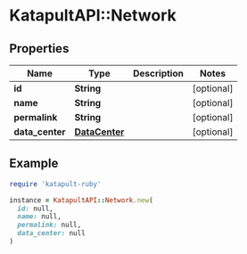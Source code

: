 # KatapultAPI::Network

## Properties

| Name | Type | Description | Notes |
| ---- | ---- | ----------- | ----- |
| **id** | **String** |  | [optional] |
| **name** | **String** |  | [optional] |
| **permalink** | **String** |  | [optional] |
| **data_center** | [**DataCenter**](DataCenter.md) |  | [optional] |

## Example

```ruby
require 'katapult-ruby'

instance = KatapultAPI::Network.new(
  id: null,
  name: null,
  permalink: null,
  data_center: null
)
```

